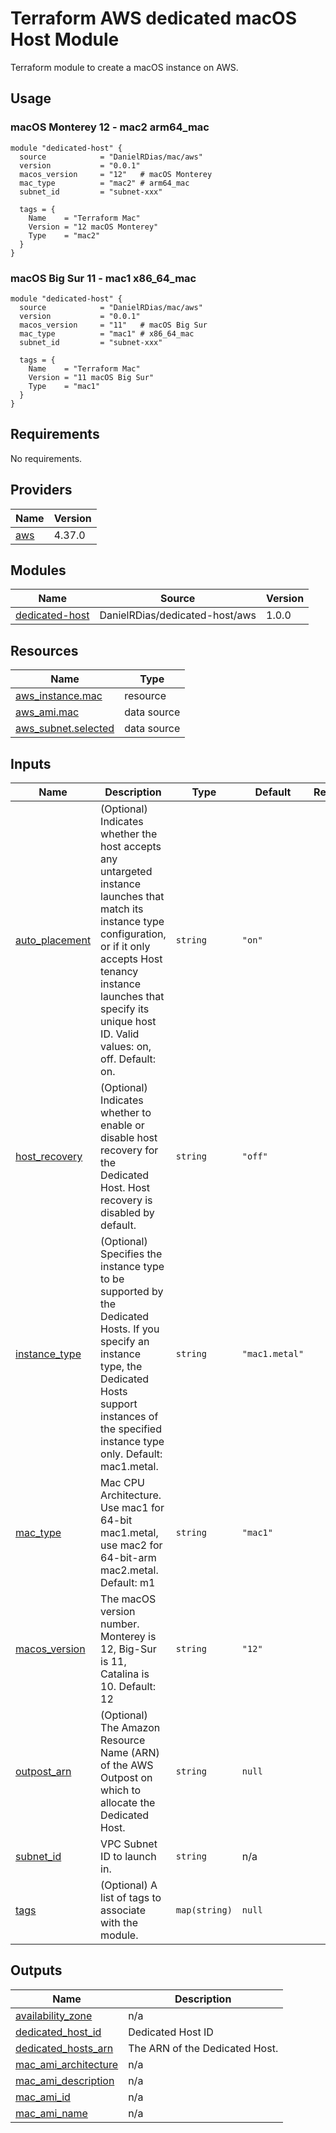 # Terraform AWS dedicated macOS Host Module

Terraform module to create a macOS instance on AWS.

## Usage

### macOS Monterey 12 - mac2 arm64_mac

```hcl
module "dedicated-host" {
  source            = "DanielRDias/mac/aws"
  version           = "0.0.1"
  macos_version     = "12"   # macOS Monterey
  mac_type          = "mac2" # arm64_mac
  subnet_id         = "subnet-xxx"

  tags = {
    Name    = "Terraform Mac"
    Version = "12 macOS Monterey"
    Type    = "mac2"
  }
}
```

### macOS Big Sur 11 - mac1 x86_64_mac

```hcl
module "dedicated-host" {
  source            = "DanielRDias/mac/aws"
  version           = "0.0.1"
  macos_version     = "11"   # macOS Big Sur
  mac_type          = "mac1" # x86_64_mac
  subnet_id         = "subnet-xxx"

  tags = {
    Name    = "Terraform Mac"
    Version = "11 macOS Big Sur"
    Type    = "mac1"
  }
}
```
<!-- BEGIN_TF_DOCS -->
## Requirements

No requirements.

## Providers

| Name | Version |
|------|---------|
| <a name="provider_aws"></a> [aws](#provider\_aws) | 4.37.0 |

## Modules

| Name | Source | Version |
|------|--------|---------|
| <a name="module_dedicated-host"></a> [dedicated-host](#module\_dedicated-host) | DanielRDias/dedicated-host/aws | 1.0.0 |

## Resources

| Name | Type |
|------|------|
| [aws_instance.mac](https://registry.terraform.io/providers/hashicorp/aws/latest/docs/resources/instance) | resource |
| [aws_ami.mac](https://registry.terraform.io/providers/hashicorp/aws/latest/docs/data-sources/ami) | data source |
| [aws_subnet.selected](https://registry.terraform.io/providers/hashicorp/aws/latest/docs/data-sources/subnet) | data source |

## Inputs

| Name | Description | Type | Default | Required |
|------|-------------|------|---------|:--------:|
| <a name="input_auto_placement"></a> [auto\_placement](#input\_auto\_placement) | (Optional) Indicates whether the host accepts any untargeted instance launches that match its instance type configuration, or if it only accepts Host tenancy instance launches that specify its unique host ID. Valid values: on, off. Default: on. | `string` | `"on"` | no |
| <a name="input_host_recovery"></a> [host\_recovery](#input\_host\_recovery) | (Optional) Indicates whether to enable or disable host recovery for the Dedicated Host. Host recovery is disabled by default. | `string` | `"off"` | no |
| <a name="input_instance_type"></a> [instance\_type](#input\_instance\_type) | (Optional) Specifies the instance type to be supported by the Dedicated Hosts. If you specify an instance type, the Dedicated Hosts support instances of the specified instance type only. Default: mac1.metal. | `string` | `"mac1.metal"` | no |
| <a name="input_mac_type"></a> [mac\_type](#input\_mac\_type) | Mac CPU Architecture. Use mac1 for 64-bit mac1.metal, use mac2 for 64-bit-arm mac2.metal. Default: m1 | `string` | `"mac1"` | no |
| <a name="input_macos_version"></a> [macos\_version](#input\_macos\_version) | The macOS version number. Monterey is 12, Big-Sur is 11, Catalina is 10. Default: 12 | `string` | `"12"` | no |
| <a name="input_outpost_arn"></a> [outpost\_arn](#input\_outpost\_arn) | (Optional) The Amazon Resource Name (ARN) of the AWS Outpost on which to allocate the Dedicated Host. | `string` | `null` | no |
| <a name="input_subnet_id"></a> [subnet\_id](#input\_subnet\_id) | VPC Subnet ID to launch in. | `string` | n/a | yes |
| <a name="input_tags"></a> [tags](#input\_tags) | (Optional) A list of tags to associate with the module. | `map(string)` | `null` | no |

## Outputs

| Name | Description |
|------|-------------|
| <a name="output_availability_zone"></a> [availability\_zone](#output\_availability\_zone) | n/a |
| <a name="output_dedicated_host_id"></a> [dedicated\_host\_id](#output\_dedicated\_host\_id) | Dedicated Host ID |
| <a name="output_dedicated_hosts_arn"></a> [dedicated\_hosts\_arn](#output\_dedicated\_hosts\_arn) | The ARN of the Dedicated Host. |
| <a name="output_mac_ami_architecture"></a> [mac\_ami\_architecture](#output\_mac\_ami\_architecture) | n/a |
| <a name="output_mac_ami_description"></a> [mac\_ami\_description](#output\_mac\_ami\_description) | n/a |
| <a name="output_mac_ami_id"></a> [mac\_ami\_id](#output\_mac\_ami\_id) | n/a |
| <a name="output_mac_ami_name"></a> [mac\_ami\_name](#output\_mac\_ami\_name) | n/a |
<!-- END_TF_DOCS -->